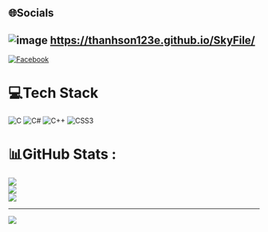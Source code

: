 
## 🌐Socials
## ![image](https://github.com/user-attachments/assets/f50c3b1f-e9e2-4108-afe0-6f4541c930b6) https://thanhson123e.github.io/SkyFile/

[![Facebook](https://img.shields.io/badge/Facebook-%231877F2.svg?logo=Facebook&logoColor=white)](https://www.facebook.com/ken.bro.35728/) 

# 💻Tech Stack
![C](https://img.shields.io/badge/c-%2300599C.svg?style=for-the-badge&logo=c&logoColor=white) ![C#](https://img.shields.io/badge/c%23-%23239120.svg?style=for-the-badge&logo=c-sharp&logoColor=white) ![C++](https://img.shields.io/badge/c++-%2300599C.svg?style=for-the-badge&logo=c%2B%2B&logoColor=white) ![CSS3](https://img.shields.io/badge/css3-%231572B6.svg?style=for-the-badge&logo=css3&logoColor=white)
# 📊GitHub Stats :
![](https://github-readme-stats.vercel.app/api?username=ThanhSon123E&theme=radical&hide_border=false&include_all_commits=false&count_private=false)<br/>
![](https://github-readme-streak-stats.herokuapp.com/?user=ThanhSon123E&theme=radical&hide_border=false)<br/>
![](https://github-readme-stats.vercel.app/api/top-langs/?username=ThanhSon123E&theme=radical&hide_border=false&include_all_commits=false&count_private=false&layout=compact)

---
[![](https://visitcount.itsvg.in/api?id=ThanhSon123E&icon=0&color=0)](https://visitcount.itsvg.in)
